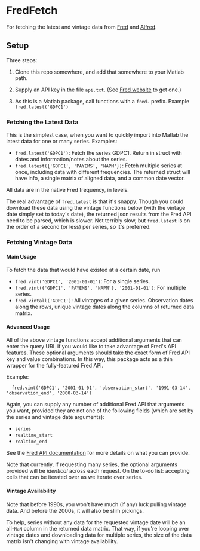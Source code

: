 # FredFetch

For fetching the latest and vintage data from
[Fred](http://research.stlouisfed.org/fred2/) and
[Alfred](https://alfred.stlouisfed.org/).

## Setup

Three steps:

1. Clone this repo somewhere, and add that somewhere to your Matlab path.

2. Supply an API key in the file `api.txt`. (See [Fred
   website](http://api.stlouisfed.org/api_key.html) to get one.)

3. As this is a Matlab package, call functions with a `fred.` prefix.
   Example `fred.latest('GDPC1')`

### Fetching the Latest Data

This is the simplest case, when you want to quickly import into Matlab
the latest data for one or many series. Examples:

- `fred.latest('GDPC1')`: Fetch the series GDPC1. Return in struct with
  dates and information/notes about the series.
- `fred.latest({'GDPC1', 'PAYEMS', 'NAPM'})`: Fetch multiple series at
  once, including data with different frequencies. The returned struct
  will have info, a single matrix of aligned data, and a common date
  vector.

All data are in the native Fred frequency, in levels.

The real advantage of `fred.latest` is that it's snappy. Though you
could download these data using the vintage functions below (with the
vintage date simply set to today's date), the returned json results from
the Fred API need to be parsed, which is slower. Not terribly slow, but
`fred.latest` is on the order of a second (or less) per series, so it's
preferred.


### Fetching Vintage Data

#### Main Usage

To fetch the data that would have existed at a certain date, run

- `fred.vint('GDPC1', '2001-01-01')`: For a single series.
- `fred.vint({'GDPC1', 'PAYEMS', 'NAPM'}, '2001-01-01')`: For multiple series.
- `fred.vintall('GDPC1')`: All vintages of a given series. Observation
  dates along the rows, unique vintage dates along the columns of
  returned data matrix.

#### Advanced Usage

All of the above vintage functions accept additional arguments that can
enter the query URL if you would like to take advantage of Fred's API
features. These optional arguments should take the exact form of Fred
API key and value combinations. In this way, this package acts as a thin
wrapper for the fully-featured Fred API.

Example:

```
  fred.vint('GDPC1', '2001-01-01', 'observation_start', '1991-03-14', 'observation_end', '2000-03-14')
```

Again, you can supply any number of additional Fred API that arguments you want,
provided they are not one of the following fields (which are set by the
series and vintage date arguments):

- `series`
- `realtime_start`
- `realtime_end`

See the [Fred API documentation](http://api.stlouisfed.org/docs/fred/)
for more details on what you can provide.

Note that currently, if requesting many series, the optional arguments
provided will be _identical_ across each request. On the to-do list:
accepting cells that can be iterated over as we iterate over series.


#### Vintage Availability

Note that before 1990s, you won't have much (if any) luck pulling
vintage data. And before the 2000s, it will also be slim pickings.

To help, series without any data for the requested vintage date will be
an all-`NaN` column in the returned data matrix. That way, if you're
looping over vintage dates and downloading data for multiple series, the
size of the data matrix isn't changing with vintage availability.


